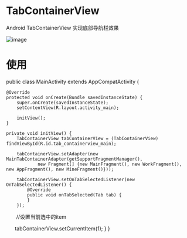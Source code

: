 # TabContainerView
Android TabContainerView 实现底部导航栏效果

 ![image](https://github.com/chenpengfei88/TabContainerView/blob/master/app/src/main/res/drawable/xiaoguo.gif)
 
 # 使用
 
 public class MainActivity extends AppCompatActivity {

    @Override
    protected void onCreate(Bundle savedInstanceState) {
        super.onCreate(savedInstanceState);
        setContentView(R.layout.activity_main);

        initView();
    }

    private void initView() {
        TabContainerView tabContainerView = (TabContainerView) findViewById(R.id.tab_containerview_main);

        tabContainerView.setAdapter(new MainTabContainerAdapter(getSupportFragmentManager(),
                new Fragment[] {new MainFragment(), new WorkFragment(), new AppFragment(), new MineFragment()}));

        tabContainerView.setOnTabSelectedListener(new OnTabSelectedListener() {
            @Override
            public void onTabSelected(Tab tab) {
            }
        });
        
        //设置当前选中的item
        
       tabContainerView.setCurrentItem(1);
    }
}


